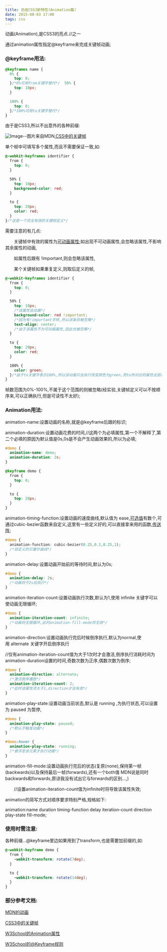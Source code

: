 ```yaml
---
title: 总结CSS3新特性(Animation篇)
date: 2015-08-03 17:00
tags: css
---
```


动画(Animation),是CSS3的亮点.//之一

通过animation属性指定@keyframe来完成关键帧动画;

### @keyframe用法:　　

```css
@keyframes name {
  0% {
    top: 0;
  }/*0%可用from关键字替代*/  50% {
    top: 10px;
  }

  100% {
    top: 0;
  }/*100%可用to关键字替代*/
}
```

由于是CSS3,所以不出意外的各种前缀:

![Image](http://images0.cnblogs.com/blog2015/731575/201508/031528187517503.png)--图片来自MDN,[CSS中的关键帧](https://developer.mozilla.org/zh-CN/docs/Web/CSS/%40keyframes)

单个帧中可填写多个属性,而且不需要保证一致,如:

```css
@-webkit-keyframes identifier {
  from {
    top: 0;
  }

  50% {
    top: 10px;
    background-color: red;
  }

  to {
    top: 20px;
    color: red;
  }
}/*这是一个完全有效的关键帧定义*/
```

需要注意的有几点:

　　关键帧中有效的属性为[可动画属性](https://developer.mozilla.org/en-US/docs/Web/CSS/CSS_animated_properties);如出现不可动画属性,会忽略该属性,不影响其余属性的动画,

　　如属性后跟有 !important,则会忽略该属性,

　　某个关键帧如果重复定义,则取后定义的帧,　　

```css
@-webkit-keyframes identifier {
  from {
    top: 0;
  }

  50% {
    top: 10px;
    /*该属性会动画*/
    background-color: red !important;
    /*因为有!important字样,所以该条将被忽略*/
    text-align: center;
    /*由于该属性不为可动画属性,因此也被忽略*/
  }

  to {
    top: 20px;
    color: red;
  }

  100% {
    color: green;
  }/*由于to关键字表示100%,所以该动画只会执行改变颜色为green,而to所对应的属性全部被忽略*/
}

```
帧数范围为0%-100%,不属于这个范围的则被忽略(经实验,关键帧定义可以不按顺序来,可以正确执行,但是可读性不太好);

### Animation用法:

animation-name:设置动画的名称,就是@keyframe后跟的标识;

animation-duration:设置动画花费的时间,//这两个为必填属性,第一个不解释了,第二个必填的原因为默认值是0s,0s是不会产生动画效果的,所以为必填;

```css
#demo {
  animation-name: demo;
  animation-duration: 2s;
}

@keyframe demo {
  from {
    top: 0;
  }

  to {
    top: 20px;
  }
}

```

animation-timing-function:设置动画的速度曲线,默认值为 ease,[可选值](http://www.w3school.com.cn/cssref/pr_animation-timing-function.asp)有数个,可通过cubic-bezier函数来自定义,这里有一些定义好的,可以直接拿来用的函数,[传送阵](http://easings.net/zh-cn);

```css
#demo {
  animation-function: cubic-bezier(0.25,0.1,0.25,1);
  /*自定义的贝塞尔曲线*/
}
```

animation-delay:设置动画开始前的等待时间,默认为0s;

```css
#demo {
  animation-delay: 2s;
  /*动画将于2s后执行*/
}

```

animation-iteration-count:设置动画执行次数,默认为1,使用 infinite 关键字可以使动画无限循环;

```css
#demo {
  animation-iteration-count: infinite;
  /*动画将无限循环,此时animation-fill-mode将无效*/
}
```

animation-direction:设置动画执行完后时候倒序执行,默认为normal,使用 alternate 关键字开启倒序执行

//仅有animation-iteration-count值为大于1次时才会激活,倒序执行消耗时间为animation-duration设置的时间,奇数次数为正序,偶数次数为倒序;

```css
#demo {
  animation-direction: alternate;
  /*激活倒序播放*/
  animation-iteration-count: 2;
  /*此时该属性须大于1,direction才会有效*/
}
```
animation-play-state:设置动画当前状态,默认是 running ,为执行状态,可以设置为 paused 为暂停,

```css
#demo {
  animation-play-state: paused;
  /*默认不触发动画*/
}

#demo:hover {
  animation-play-state: running;
  /*悬浮至该元素才执行动画*/
}
```

animation-fill-mode:设置动画执行完后的状态(复原(none),保持第一帧(backwards)以及保持最后一帧(forwards),还有一个both值 MDN说是同时backwards和forwards,原谅我没有试出它与forwards的区别...,)

　　//设置animation-iteration-count值为infinite时将导致该属性失效;

animation的简写方式对顺序要求特别严格,规格如下:

animation:name duration timing-function delay iteration-count direction play-state fill-mode;

### 使用时需注意:

各种前缀...@keyframe里边如果用到了transform,也是需要加前缀的,如:

```css
@-webkit-keyframe demo {
  from {
    -webkit-transform: rotate(7deg);
  }

  to {
    -webkit-transform: rotate(14deg);
  }
}
```
### 部分参考文档:

[MDN的动画](https://developer.mozilla.org/zh-CN/docs/Web/CSS/animation)

[CSS3中的关键帧](https://developer.mozilla.org/zh-CN/docs/Web/CSS/%40keyframes)

[W3School的Animation属性](http://www.w3school.com.cn/cssref/pr_animation.asp)

[W3School的@Keyframe规则](http://www.w3school.com.cn/cssref/pr_keyframes.asp)
